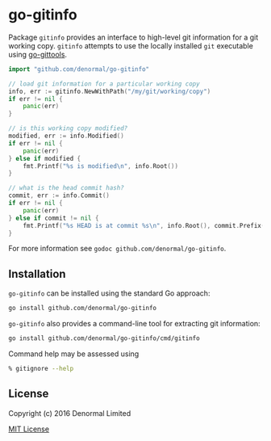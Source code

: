 # go-gitinfo

Package `gitinfo` provides an interface to high-level git information for a
git working copy. `gitinfo` attempts to use the locally installed
`git` executable using [go-gittools](https://github.com/denormal/go-gittools).

```go
import "github.com/denormal/go-gitinfo"

// load git information for a particular working copy
info, err := gitinfo.NewWithPath("/my/git/working/copy")
if err != nil {
    panic(err)
}

// is this working copy modified?
modified, err := info.Modified()
if err != nil {
    panic(err)
} else if modified {
    fmt.Printf("%s is modified\n", info.Root())
}

// what is the head commit hash?
commit, err := info.Commit()
if err != nil {
    panic(err)
} else if commit != nil {
    fmt.Printf("%s HEAD is at commit %s\n", info.Root(), commit.Prefix(8))
}
```

For more information see `godoc github.com/denormal/go-gitinfo`.

## Installation

`go-gitinfo` can be installed using the standard Go approach:

```sh
go install github.com/denormal/go-gitinfo
```

`go-gitinfo` also provides a command-line tool for extracting git information:

```sh
go install github.com/denormal/go-gitinfo/cmd/gitinfo
```

Command help may be assessed using
```sh
% gitignore --help
```

## License

Copyright (c) 2016 Denormal Limited

[MIT License](LICENSE)
